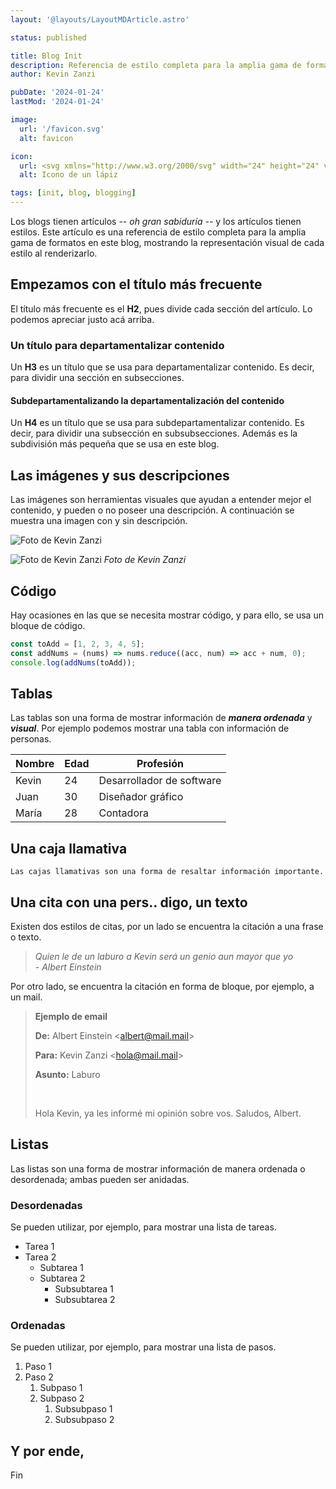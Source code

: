 ```yaml
---
layout: '@layouts/LayoutMDArticle.astro'

status: published

title: Blog Init
description: Referencia de estilo completa para la amplia gama de formatos en este blog, mostrando la representación visual de cada estilo al renderizarlo.
author: Kevin Zanzi

pubDate: '2024-01-24'
lastMod: '2024-01-24'

image:
  url: '/favicon.svg'
  alt: favicon

icon:
  url: <svg xmlns="http://www.w3.org/2000/svg" width="24" height="24" viewBox="0 0 24 24" stroke-width="2" stroke="currentColor" fill="none" stroke-linecap="round" stroke-linejoin="round"><path stroke="none" d="M0 0h24v24H0z" fill="none"/><path d="M4 20h4l10.5 -10.5a2.828 2.828 0 1 0 -4 -4l-10.5 10.5v4" /><path d="M13.5 6.5l4 4" /><path d="M20 21l2 -2l-2 -2" /><path d="M17 17l-2 2l2 2" /></svg>
  alt: Icono de un lápiz

tags: [init, blog, blogging]
---
```


Los blogs tienen artículos _-- oh gran sabiduría --_ y los artículos tienen estilos. Este artículo es una referencia de estilo completa para la amplia gama de formatos en este blog, mostrando la representación visual de cada estilo al renderizarlo.

## Empezamos con el título más frecuente

El título más frecuente es el **H2**, pues divide cada sección del artículo. Lo podemos apreciar justo acá arriba.

### Un título para departamentalizar contenido

Un **H3** es un título que se usa para departamentalizar contenido. Es decir, para dividir una sección en subsecciones.

#### Subdepartamentalizando la departamentalización del contenido

Un **H4** es un título que se usa para subdepartamentalizar contenido. Es decir, para dividir una subsección en subsubsecciones. Además es la subdivisión más pequeña que se usa en este blog.

## Las imágenes y sus descripciones

Las imágenes son herramientas visuales que ayudan a entender mejor el contenido, y pueden o no poseer una descripción. A continuación se muestra una imagen con y sin descripción.

![Foto de Kevin Zanzi](/me.webp 'Foto de Kevin Zanzi')

![Foto de Kevin Zanzi](/me.webp 'Foto de Kevin Zanzi')
_Foto de Kevin Zanzi_

## Código

Hay ocasiones en las que se necesita mostrar código, y para ello, se usa un bloque de código.

```js
const toAdd = [1, 2, 3, 4, 5];
const addNums = (nums) => nums.reduce((acc, num) => acc + num, 0);
console.log(addNums(toAdd));
```

## Tablas

Las tablas son una forma de mostrar información de **_manera ordenada_** y **_visual_**. Por ejemplo podemos mostrar una tabla con información de personas.

| Nombre | Edad | Profesión                 |
| ------ | ---- | ------------------------- |
| Kevin  | 24   | Desarrollador de software |
| Juan   | 30   | Diseñador gráfico         |
| María  | 28   | Contadora                 |

## Una caja llamativa

`Las cajas llamativas son una forma de resaltar información importante.`

## Una cita con una pers.. digo, un texto

Existen dos estilos de citas, por un lado se encuentra la citación a una frase o texto.

> _Quien le de un laburo a Kevin será un genio aun mayor que yo <span style="white-space: nowrap;">- Albert Einstein</span>_

Por otro lado, se encuentra la citación en forma de bloque, por ejemplo, a un mail.

> **Ejemplo de email**
>
> **De:** Albert Einstein &lt;albert@mail.mail&gt;
>
> **Para:** Kevin Zanzi &lt;hola@mail.mail&gt;
>
> **Asunto:** Laburo
>
> &nbsp;
>
> Hola Kevin, ya les informé mi opinión sobre vos. Saludos, Albert.

## Listas

Las listas son una forma de mostrar información de manera ordenada o desordenada; ambas pueden ser anidadas.

### Desordenadas

Se pueden utilizar, por ejemplo, para mostrar una lista de tareas.

- Tarea 1
- Tarea 2
  - Subtarea 1
  - Subtarea 2
    - Subsubtarea 1
    - Subsubtarea 2

### Ordenadas

Se pueden utilizar, por ejemplo, para mostrar una lista de pasos.

1. Paso 1
2. Paso 2
   1. Subpaso 1
   2. Subpaso 2
      1. Subsubpaso 1
      2. Subsubpaso 2

<!-- ## Pequeños cajones

<section class="details-summary" >
  <details>
    <summary>I'm a summary!</summary>
  </details>
  <article>
    <p>I'm a details element! Lorem ipsum dolor sit amet consectetur adipi sicing elit. Quisquam, quod. Lorem ipsum dolor sit amet consectetur adipi sicing elit. Quisquam, quod.</p>
  </article>
</section>

---

<section class="details-summary" >
  <header>
    <span onclick="this.parentElement.toggleAttribute('aria-expanded')" aria-expanded="false">I'm a summary!</span>
  </header>
  <article>
    <p>I'm a details element! Lorem ipsum dolor sit amet consectetur adipi sicing elit. Quisquam, quod. Lorem ipsum dolor sit amet consectetur adipi sicing elit. Quisquam, quod.</p>
  </article>
</section>

---

### Grupos de pequeños cajones

<article class="details-group">
  <section class="details-summary" >
    <details>
      <summary>I'm a summary!</summary>
    </details>
    <article>
      <p>I'm a details element! Lorem ipsum dolor sit amet consectetur adipi sicing elit. Quisquam, quod. Lorem ipsum dolor sit amet consectetur adipi sicing elit. Quisquam, quod.</p>
    </article>
  </section>
  <section class="details-summary" >
    <details>
      <summary>I'm a summary!</summary>
    </details>
    <article>
      <p>I'm a details element! Lorem ipsum dolor sit amet consectetur adipi sicing elit. Quisquam, quod. Lorem ipsum dolor sit amet consectetur adipi sicing elit. Quisquam, quod.</p>
    </article>
  </section>
</article> -->

## Y por ende,

Fin
